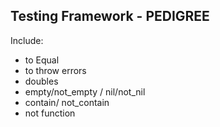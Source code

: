 Testing Framework - PEDIGREE
-----

Include:
- to Equal
- to throw errors
- doubles
- empty/not_empty / nil/not_nil
- contain/ not_contain
- not function
